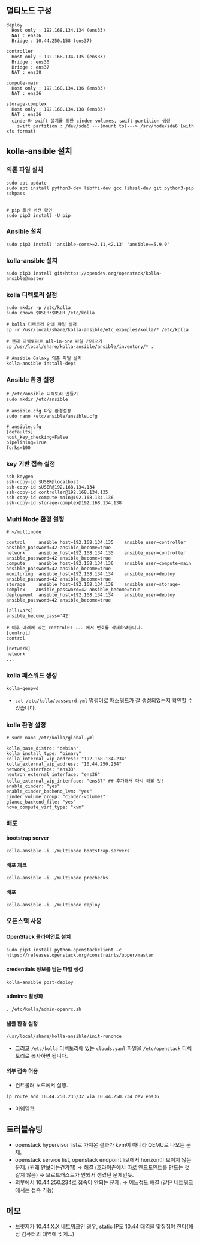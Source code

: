 ## 멀티노드 구성
```
deploy
  Host only : 192.168.134.134 (ens33)
  NAT : ens36
  Bridge : 10.44.250.158 (ens37)

controller
  Host only : 192.168.134.135 (ens33)
  Bridge : ens36
  Bridge : ens37
  NAT : ens38

compute-main
  Host only : 192.168.134.136 (ens33)
  NAT : ens36

storage-complex
  Host only : 192.168.134.138 (ens33)
  NAT : ens36
  cinder와 swift 설치를 위한 cinder-volumes, swift partition 생성
    swift partition : /dev/sda6 ---(mount to)---> /srv/node/sda6 (with xfs format)
```

## kolla-ansible 설치
### 의존 파일 설치
```
sudo apt update
sudo apt install python3-dev libffi-dev gcc libssl-dev git python3-pip sshpass


# pip 최신 버전 확인
sudo pip3 install -U pip
```

### Ansible 설치
```
sudo pip3 install 'ansible-core>=2.11,<2.13' 'ansible==5.9.0'
```

### kolla-ansible 설치
```
sudo pip3 install git+https://opendev.org/openstack/kolla-ansible@master
```

### kolla 디렉토리 설정
```
sudo mkdir -p /etc/kolla
sudo chown $USER:$USER /etc/kolla

# kolla 디렉토리 안에 파일 설정
cp -r /usr/local/share/kolla-ansible/etc_examples/kolla/* /etc/kolla

# 현재 디렉토리로 all-in-one 파일 가져오기
cp /usr/local/share/kolla-ansible/ansible/inventory/* .

# Ansible Galaxy 의존 파일 설치
kolla-ansible install-deps
```

### Ansible 환경 설정
```
# /etc/ansible 디렉토리 만들기
sudo mkdir /etc/ansible

# ansible.cfg 파일 환경설정
sudo nano /etc/ansible/ansible.cfg

# ansible.cfg
[defaults]
host_key_checking=False
pipelining=True
forks=100
```

### key 기반 접속 설정
```
ssh-keygen
ssh-copy-id $USER@localhost
ssh-copy-id $USER@192.168.134.134
ssh-copy-id controller@192.168.134.135
ssh-copy-id compute-main@192.168.134.136
ssh-copy-id storage-complex@192.168.134.138
```

### Multi Node 환경 설정
```
# ~/multinode

control		ansible_host=192.168.134.135	ansible_user=controller		ansible_password=42	ansible_become=true
network		ansible_host=192.168.134.135	ansible_user=controller	ansible_password=42	ansible_become=true
compute		ansible_host=192.168.134.136	ansible_user=compute-main	ansible_password=42	ansible_become=true
monitoring	ansible_host=192.168.134.134	ansible_user=deploy		ansible_password=42	ansible_become=true
storage		ansible_host=192.168.134.138	ansible_user=storage-complex	ansible_password=42	ansible_become=true
deployment	ansible_host=192.168.134.134	ansible_user=deploy		ansible_password=42	ansible_become=true

[all:vars]
ansible_become_pass='42'

# 이후 아래에 있는 control01 ... 에서 번호를 삭제하였습니다.
[control]
control

[network]
network
...
```

### kolla 패스워드 생성
```
kolla-genpwd
```
* `cat /etc/kolla/password.yml` 명령어로 패스워드가 잘 생성되었는지 확인할 수 있습니다.

### kolla 환경 설정
```
# sudo nano /etc/kolla/global.yml

kolla_base_distro: "debian"
kolla_install_type: "binary"
kolla_internal_vip_address: "192.168.134.234"
kolla_external_vip_address: "10.44.250.234"
network_interface: "ens33"
neutron_external_interface: "ens36"
kolla_external_vip_interface: "ens37" ## 추가해서 다시 해볼 것!
enable_cinder: "yes"
enable_cinder_backend_lvm: "yes"
cinder_volume_group: "cinder-volumes"
glance_backend_file: "yes"
nova_compute_virt_type: "kvm"
```

### 배포
#### bootstrap server
```
kolla-ansible -i ./multinode bootstrap-servers
```

#### 배포 체크
```
kolla-ansible -i ./multinode prechecks
```

#### 배포
```
kolla-ansible -i ./multinode deploy
```

### 오픈스택 사용
#### OpenStack 클라이언트 설치
```
sudo pip3 install python-openstackclient -c https://releases.openstack.org/constraints/upper/master
```

#### credentials 정보를 담는 파일 생성
```
kolla-ansible post-deploy
```

#### adminrc 활성화
```
. /etc/kolla/admin-openrc.sh
```

#### 샘플 환경 설정
```
/usr/local/share/kolla-ansible/init-runonce
```
* 그리고 `/etc/kolla` 디렉토리에 있는 `clouds.yaml` 파일을 `/etc/openstack` 디렉토리로 복사하면 됩니다.

#### 외부 접속 허용

* 컨트롤러 노드에서 실행.

```
ip route add 10.44.250.235/32 via 10.44.250.234 dev ens36
```
    
* 이웨뎀?!

## 트러블슈팅

* openstack hypervisor list로 가져온 결과가 kvm이 아니라 QEMU로 나오는 문제.
* openstack service list, openstack endpoint list에서 horizon이 보이지 않는 문제. (원래 안보이는건가?!) → 해결 (호라이즌에서 따로 엔드포인트를 만드는 것 같지 않음) → 브로드캐스트가 안되서 생겼던 문제인듯.
* 외부에서 10.44.250.234로 접속이 안되는 문제. → 어느정도 해결 (같은 네트워크에서는 접속 가능)


## 메모

* 브릿지가 10.44.X.X 네트워크인 경우, static IP도 10.44 대역을 맞춰줘야 한다(해당 컴퓨터의 대역에 맞게…)
